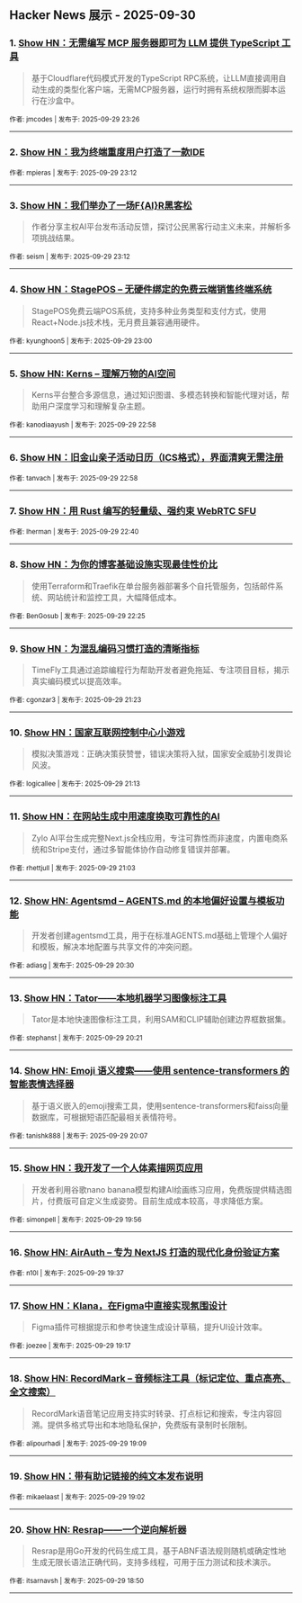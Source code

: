 ## Hacker News 展示 - 2025-09-30


### 1. [Show HN：无需编写 MCP 服务器即可为 LLM 提供 TypeScript 工具](https://news.ycombinator.com/item?id=45420133)
> 基于Cloudflare代码模式开发的TypeScript RPC系统，让LLM直接调用自动生成的类型化客户端，无需MCP服务器，运行时拥有系统权限而脚本运行在沙盒中。

<sub>作者: jmcodes | 发布于: 2025-09-29 23:26</sub>

---

### 2. [Show HN：我为终端重度用户打造了一款IDE](https://news.ycombinator.com/item?id=45420002)

<sub>作者: mpieras | 发布于: 2025-09-29 23:12</sub>

---

### 3. [Show HN：我们举办了一场F{AI}R黑客松](https://news.ycombinator.com/item?id=45420000)
> 作者分享主权AI平台发布活动反馈，探讨公民黑客行动主义未来，并解析多项挑战结果。

<sub>作者: seism | 发布于: 2025-09-29 23:12</sub>

---

### 4. [Show HN：StagePOS – 无硬件绑定的免费云端销售终端系统](https://news.ycombinator.com/item?id=45419909)
> StagePOS免费云端POS系统，支持多种业务类型和支付方式，使用React+Node.js技术栈，无月费且兼容通用硬件。

<sub>作者: kyunghoon5 | 发布于: 2025-09-29 23:00</sub>

---

### 5. [Show HN: Kerns – 理解万物的AI空间](https://news.ycombinator.com/item?id=45419895)
> Kerns平台整合多源信息，通过知识图谱、多模态转换和智能代理对话，帮助用户深度学习和理解复杂主题。

<sub>作者: kanodiaayush | 发布于: 2025-09-29 22:58</sub>

---

### 6. [Show HN：旧金山亲子活动日历（ICS格式），界面清爽无需注册](https://news.ycombinator.com/item?id=45419892)

<sub>作者: tanvach | 发布于: 2025-09-29 22:58</sub>

---

### 7. [Show HN：用 Rust 编写的轻量级、强约束 WebRTC SFU](https://news.ycombinator.com/item?id=45419741)

<sub>作者: lherman | 发布于: 2025-09-29 22:40</sub>

---

### 8. [Show HN：为你的博客基础设施实现最佳性价比](https://news.ycombinator.com/item?id=45419583)
> 使用Terraform和Traefik在单台服务器部署多个自托管服务，包括邮件系统、网站统计和监控工具，大幅降低成本。

<sub>作者: BenGosub | 发布于: 2025-09-29 22:25</sub>

---

### 9. [Show HN：为混乱编码习惯打造的清晰指标](https://news.ycombinator.com/item?id=45418932)
> TimeFly工具通过追踪编程行为帮助开发者避免拖延、专注项目目标，揭示真实编码模式以提高效率。

<sub>作者: cgonzar3 | 发布于: 2025-09-29 21:23</sub>

---

### 10. [Show HN：国家互联网控制中心小游戏](https://news.ycombinator.com/item?id=45418834)
> 模拟决策游戏：正确决策获赞誉，错误决策将入狱，国家安全威胁引发舆论风波。

<sub>作者: logicallee | 发布于: 2025-09-29 21:13</sub>

---

### 11. [Show HN：在网站生成中用速度换取可靠性的AI](https://news.ycombinator.com/item?id=45418719)
> Zylo AI平台生成完整Next.js全栈应用，专注可靠性而非速度，内置电商系统和Stripe支付，通过多智能体协作自动修复错误并部署。

<sub>作者: rhettjull | 发布于: 2025-09-29 21:03</sub>

---

### 12. [Show HN: Agentsmd – AGENTS.md 的本地偏好设置与模板功能](https://news.ycombinator.com/item?id=45418400)
> 开发者创建agentsmd工具，用于在标准AGENTS.md基础上管理个人偏好和模板，解决本地配置与共享文件的冲突问题。

<sub>作者: adiasg | 发布于: 2025-09-29 20:30</sub>

---

### 13. [Show HN：Tator——本地机器学习图像标注工具](https://news.ycombinator.com/item?id=45418284)
> Tator是本地快速图像标注工具，利用SAM和CLIP辅助创建边界框数据集。

<sub>作者: stephanst | 发布于: 2025-09-29 20:21</sub>

---

### 14. [Show HN: Emoji 语义搜索——使用 sentence-transformers 的智能表情选择器](https://news.ycombinator.com/item?id=45418149)
> 基于语义嵌入的emoji搜索工具，使用sentence-transformers和faiss向量数据库，可根据短语匹配最相关表情符号。

<sub>作者: tanishk888 | 发布于: 2025-09-29 20:07</sub>

---

### 15. [Show HN：我开发了一个人体素描网页应用](https://news.ycombinator.com/item?id=45418044)
> 开发者利用谷歌nano banana模型构建AI绘画练习应用，免费版提供精选图片，付费版可自定义生成姿势。目前生成成本较高，寻求降低方案。

<sub>作者: simonpell | 发布于: 2025-09-29 19:56</sub>

---

### 16. [Show HN: AirAuth – 专为 NextJS 打造的现代化身份验证方案](https://news.ycombinator.com/item?id=45417825)

<sub>作者: n10l | 发布于: 2025-09-29 19:37</sub>

---

### 17. [Show HN：Klana，在Figma中直接实现氛围设计](https://news.ycombinator.com/item?id=45417645)
> Figma插件可根据提示和参考快速生成设计草稿，提升UI设计效率。

<sub>作者: joezee | 发布于: 2025-09-29 19:17</sub>

---

### 18. [Show HN: RecordMark – 音频标注工具（标记定位、重点高亮、全文搜索）](https://news.ycombinator.com/item?id=45417564)
> RecordMark语音笔记应用支持实时转录、打点标记和搜索，专注内容回溯。提供多格式导出和本地隐私保护，免费版有录制时长限制。

<sub>作者: alipourhadi | 发布于: 2025-09-29 19:09</sub>

---

### 19. [Show HN：带有助记链接的纯文本发布说明](https://news.ycombinator.com/item?id=45417474)

<sub>作者: mikaelaast | 发布于: 2025-09-29 19:02</sub>

---

### 20. [Show HN: Resrap——一个逆向解析器](https://news.ycombinator.com/item?id=45417339)
> Resrap是用Go开发的代码生成工具，基于ABNF语法规则随机或确定性地生成无限长语法正确代码，支持多线程，可用于压力测试和技术演示。

<sub>作者: itsarnavsh | 发布于: 2025-09-29 18:50</sub>

---
